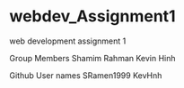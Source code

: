 # webdev_Assignment1
web development assignment 1

Group Members
Shamim Rahman 
Kevin Hinh

Github User names
SRamen1999
KevHnh
